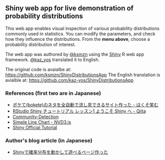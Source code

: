## Shiny web app for live demonstration of probability distributions


This web app enables visual inspection of various probability distributions commonly used in statistics.
You can modify the parameters, and check how they influence the distributions.
 From the **menu above**, choose a probability distribution of interest.

The web app was authored by <a href="https://twitter.com/ksmzn">@ksmzn</a> using the <a href="http://shiny.rstudio.com/">Shiny</a> R web app framework. <a href="https://twitter.com/kaz_yos">@kaz_yos</a> translated it to English. 

The original code is avaialbe at: https://github.com/ksmzn/ShinyDistributionsApp
The English translation is avialble at: https://github.com/kaz-yos/ShinyDistributionsApp

### References (first two are in Japanese)

+ [ボケて(bokete)のネタを全自動で流し見できるサイト作った - ほくそ笑む](http://d.hatena.ne.jp/hoxo_m/20140731/p1)
+ [RStudio Shiny チュートリアル レッスン1 ようこそ Shiny へ - Qiita](http://qiita.com/hoxo_m/items/c8365117f3444fb51df4)
+ [Community-Detection](http://glimmer.rstudio.com/andeek/gravicom/)
+ [Simple Line Chart - NVD3.js](http://nvd3.org/examples/line.html)
+ [Shiny Official Tutorial](http://shiny.rstudio.com/tutorial/)

### Author's blog article (in Japanese)

+ [Shinyで確率分布を動かして遊べるページ作った](http://ksmzn.hatenablog.com/entry/statdist-shiny)
